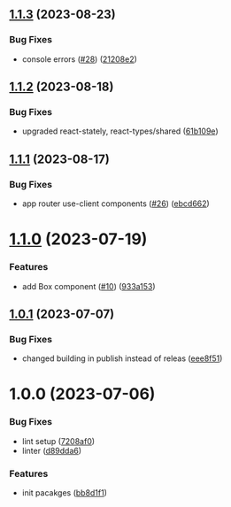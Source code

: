 ## [1.1.3](https://github.com/OKAMca/stack/compare/core-lib-v1.1.2...core-lib-v1.1.3) (2023-08-23)


### Bug Fixes

* console errors ([#28](https://github.com/OKAMca/stack/issues/28)) ([21208e2](https://github.com/OKAMca/stack/commit/21208e262bd8528c128f0220e17de9caddf0bd81))

## [1.1.2](https://github.com/OKAMca/stack/compare/core-lib-v1.1.1...core-lib-v1.1.2) (2023-08-18)


### Bug Fixes

* upgraded react-stately, react-types/shared ([61b109e](https://github.com/OKAMca/stack/commit/61b109e51cc5c841a920dd7e5ea34c94f4b02741))

## [1.1.1](https://github.com/OKAMca/stack/compare/core-lib-v1.1.0...core-lib-v1.1.1) (2023-08-17)


### Bug Fixes

* app router use-client components ([#26](https://github.com/OKAMca/stack/issues/26)) ([ebcd662](https://github.com/OKAMca/stack/commit/ebcd662ce7cd358e9beb23849925c124167670eb))

# [1.1.0](https://github.com/OKAMca/stack/compare/core-lib-v1.0.1...core-lib-v1.1.0) (2023-07-19)


### Features

* add Box component ([#10](https://github.com/OKAMca/stack/issues/10)) ([933a153](https://github.com/OKAMca/stack/commit/933a1531fd8badb6bcfa8f42b77e9ed4ee1b62d3))

## [1.0.1](https://github.com/OKAMca/stack/compare/core-lib-v1.0.0...core-lib-v1.0.1) (2023-07-07)


### Bug Fixes

* changed building in publish instead of releas ([eee8f51](https://github.com/OKAMca/stack/commit/eee8f512987c444143bdfd73fe833840681d1c43))

# 1.0.0 (2023-07-06)


### Bug Fixes

* lint setup ([7208af0](https://github.com/OKAMca/stack/commit/7208af0e8bb55ba72935ed215efd19db37994a79))
* linter ([d89dda6](https://github.com/OKAMca/stack/commit/d89dda6294b36b0effd253317ac2733c0143dac6))


### Features

* init pacakges ([bb8d1f1](https://github.com/OKAMca/stack/commit/bb8d1f1ff042fda17e2f81f0770be6654e70897f))
